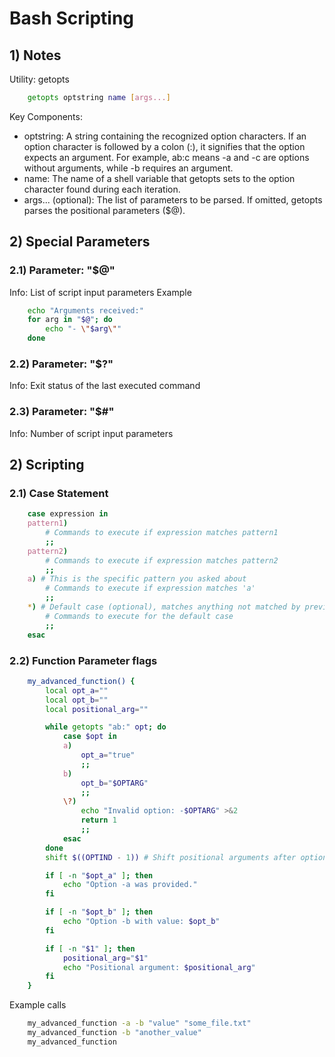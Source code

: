 # Bash Scripting

## 1) Notes

Utility: getopts

```bash
    getopts optstring name [args...]
```

Key Components:

- optstring: A string containing the recognized option characters.
  If an option character is followed by a colon (:), it signifies that the option expects an argument.
  For example, ab:c means -a and -c are options without arguments, while -b requires an argument.
- name: The name of a shell variable that getopts sets to the option character found during each iteration.
- args... (optional): The list of parameters to be parsed. If omitted, getopts parses the positional parameters ($@).

## 2) Special Parameters

### 2.1) Parameter: "$@"

Info: List of script input parameters
Example

```bash
    echo "Arguments received:"
    for arg in "$@"; do
        echo "- \"$arg\""
    done
```

### 2.2) Parameter: "$?"

Info: Exit status of the last executed command

### 2.3) Parameter: "$#"

Info: Number of script input parameters

## 2) Scripting

### 2.1) Case Statement

```bash
    case expression in
    pattern1)
        # Commands to execute if expression matches pattern1
        ;;
    pattern2)
        # Commands to execute if expression matches pattern2
        ;;
    a) # This is the specific pattern you asked about
        # Commands to execute if expression matches 'a'
        ;;
    *) # Default case (optional), matches anything not matched by previous patterns
        # Commands to execute for the default case
        ;;
    esac
```

### 2.2) Function Parameter flags

```bash
    my_advanced_function() {
        local opt_a=""
        local opt_b=""
        local positional_arg=""

        while getopts "ab:" opt; do
            case $opt in
            a)
                opt_a="true"
                ;;
            b)
                opt_b="$OPTARG"
                ;;
            \?)
                echo "Invalid option: -$OPTARG" >&2
                return 1
                ;;
            esac
        done
        shift $((OPTIND - 1)) # Shift positional arguments after options

        if [ -n "$opt_a" ]; then
            echo "Option -a was provided."
        fi

        if [ -n "$opt_b" ]; then
            echo "Option -b with value: $opt_b"
        fi

        if [ -n "$1" ]; then
            positional_arg="$1"
            echo "Positional argument: $positional_arg"
        fi
    }
```

Example calls

```bash
    my_advanced_function -a -b "value" "some_file.txt"
    my_advanced_function -b "another_value"
    my_advanced_function
```
